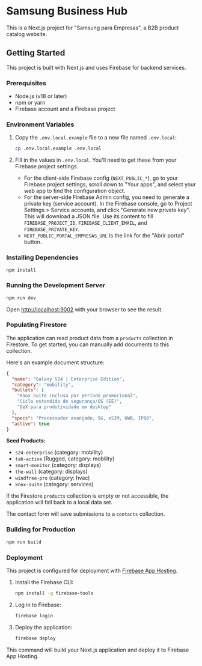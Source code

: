 # Samsung Business Hub

This is a Next.js project for "Samsung para Empresas", a B2B product catalog website.

## Getting Started

This project is built with Next.js and uses Firebase for backend services.

### Prerequisites

- Node.js (v18 or later)
- npm or yarn
- Firebase account and a Firebase project

### Environment Variables

1.  Copy the `.env.local.example` file to a new file named `.env.local`:

    ```bash
    cp .env.local.example .env.local
    ```

2.  Fill in the values in `.env.local`. You'll need to get these from your Firebase project settings.
    - For the client-side Firebase config (`NEXT_PUBLIC_*`), go to your Firebase project settings, scroll down to "Your apps", and select your web app to find the configuration object.
    - For the server-side Firebase Admin config, you need to generate a private key (service account). In the Firebase console, go to Project Settings > Service accounts, and click "Generate new private key". This will download a JSON file. Use its content to fill `FIREBASE_PROJECT_ID`, `FIREBASE_CLIENT_EMAIL`, and `FIREBASE_PRIVATE_KEY`.
    - `NEXT_PUBLIC_PORTAL_EMPRESAS_URL` is the link for the "Abrir portal" button.

### Installing Dependencies

```bash
npm install
```

### Running the Development Server

```bash
npm run dev
```

Open [http://localhost:9002](http://localhost:9002) with your browser to see the result.

### Populating Firestore

The application can read product data from a `products` collection in Firestore. To get started, you can manually add documents to this collection.

Here's an example document structure:

```json
{
  "name": "Galaxy S24 | Enterprise Edition",
  "category": "mobility",
  "bullets": [
    "Knox Suite inclusa por período promocional",
    "Ciclo estendido de segurança/OS (EE)",
    "DeX para produtividade em desktop"
  ],
  "specs": "Processador avançado, 5G, eSIM, UWB, IP68",
  "active": true
}
```

**Seed Products:**

- `s24-enterprise` (category: mobility)
- `tab-active` (Rugged, category: mobility)
- `smart-monitor` (category: displays)
- `the-wall` (category: displays)
- `windfree-pro` (category: hvac)
- `knox-suite` (category: services)

If the Firestore `products` collection is empty or not accessible, the application will fall back to a local data set.

The contact form will save submissions to a `contacts` collection.

### Building for Production

```bash
npm run build
```

### Deployment

This project is configured for deployment with [Firebase App Hosting](https://firebase.google.com/docs/app-hosting).

1.  Install the Firebase CLI:

    ```bash
    npm install -g firebase-tools
    ```

2.  Log in to Firebase:

    ```bash
    firebase login
    ```

3.  Deploy the application:

    ```bash
    firebase deploy
    ```

This command will build your Next.js application and deploy it to Firebase App Hosting.
